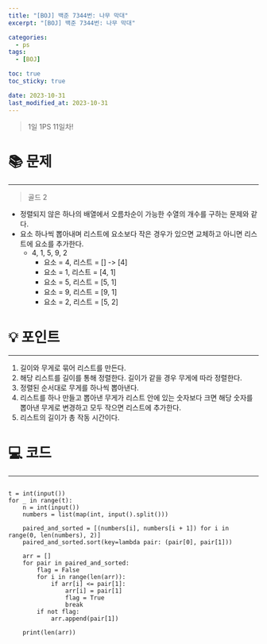 ```yaml
---
title: "[BOJ] 백준 7344번: 나무 막대"
excerpt: "[BOJ] 백준 7344번: 나무 막대"

categories:
  - ps
tags:
  - [BOJ]

toc: true
toc_sticky: true

date: 2023-10-31
last_modified_at: 2023-10-31
---
```


> 1일 1PS 11일차!

# 📚 문제

---

> 골드 2

- 정렬되지 않은 하나의 배열에서 오름차순이 가능한 수열의 개수를 구하는 문제와 같다.
- 요소 하나씩 뽑아내며 리스트에 요소보다 작은 경우가 있으면 교체하고 아니면 리스트에 요소를 추가한다.
  - 4, 1, 5, 9, 2
    - 요소 = 4, 리스트 = [] -> [4]
    - 요소 = 1, 리스트 = [4, 1]
    - 요소 = 5, 리스트 = [5, 1]
    - 요소 = 9, 리스트 = [9, 1]
    - 요소 = 2, 리스트 = [5, 2]

# 💡 포인트

---

1. 길이와 무게로 묶어 리스트를 만든다.
2. 해당 리스트를 길이를 통해 정렬한다. 길이가 같을 경우 무게에 따라 정렬한다.
3. 정렬된 순서대로 무게를 하나씩 뽑아낸다.
4. 리스트를 하나 만들고 뽑아낸 무게가 리스트 안에 있는 숫자보다 크면 해당 숫자를 뽑아낸 무게로 변경하고 모두 작으면 리스트에 추가한다.
5. 리스트의 길이가 총 작동 시간이다.

# 💻 코드

---

```

t = int(input())
for _ in range(t):
    n = int(input())
    numbers = list(map(int, input().split()))

    paired_and_sorted = [(numbers[i], numbers[i + 1]) for i in range(0, len(numbers), 2)]
    paired_and_sorted.sort(key=lambda pair: (pair[0], pair[1]))

    arr = []
    for pair in paired_and_sorted:
        flag = False
        for i in range(len(arr)):
            if arr[i] <= pair[1]:
                arr[i] = pair[1]
                flag = True
                break
        if not flag:
            arr.append(pair[1])

    print(len(arr))

```
